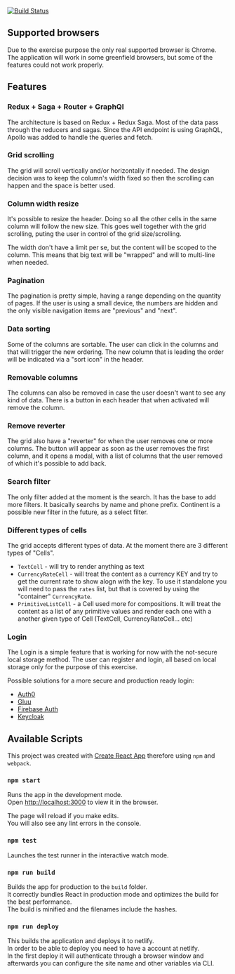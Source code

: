 [![Build Status](https://travis-ci.org/gabrielalan/countries.svg?branch=master)](https://travis-ci.org/gabrielalan/countries)

## Supported browsers

Due to the exercise purpose the only real supported browser is Chrome.
The application will work in some greenfield browsers, but some of the features could not work properly.

## Features

### Redux + Saga + Router + GraphQl

The architecture is based on Redux + Redux Saga. Most of the data pass through the reducers and sagas.
Since the API endpoint is using GraphQL, Apollo was added to handle the queries and fetch.

### Grid scrolling

The grid will scroll vertically and/or horizontally if needed. The design decision was to keep the column's width fixed so then the scrolling can happen and the space is better used.

### Column width resize

It's possible to resize the header. Doing so all the other cells in the same column will follow the new size.
This goes well together with the grid scrolling, puting the user in control of the grid size/scrolling.

The width don't have a limit per se, but the content will be scoped to the column. This means that big text will be "wrapped" and will to multi-line when needed.

### Pagination

The pagination is pretty simple, having a range depending on the quantity of pages. 
If the user is using a small device, the numbers are hidden and the only visible navigation items are "previous" and "next".

### Data sorting

Some of the columns are sortable. The user can click in the columns and that will trigger the new ordering.
The new column that is leading the order will be indicated via a "sort icon" in the header.

### Removable columns

The columns can also be removed in case the user doesn't want to see any kind of data.
There is a button in each header that when activated will remove the column.

### Remove reverter

The grid also have a "reverter" for when the user removes one or more columns.
The button will appear as soon as the user removes the first column, and it opens a modal, with a list of columns that the user removed of which it's possible to add back.

### Search filter

The only filter added at the moment is the search. It has the base to add more filters.
It basically searchs by name and phone prefix. Continent is a possible new filter in the future, as a select filter.

### Different types of cells

The grid accepts different types of data. At the moment there are 3 different types of "Cells".
- `TextCell` - will try to render anything as text
- `CurrencyRateCell` - will treat the content as a currency KEY and try to get the current rate to show alogn with the key. To use it standalone you will need to pass the `rates` list, but that is covered by using the "container" `CurrencyRate`.
- `PrimitiveListCell` - a Cell used more for compositions. It will treat the content as a list of any primitive values and render each one with a another given type of Cell (TextCell, CurrencyRateCell... etc)

### Login 

The Login is a simple feature that is working for now with the not-secure local storage method. 
The user can register and login, all based on local storage only for the purpose of this exercise.

Possible solutions for a more secure and production ready login:
- [Auth0](https://auth0.com/opensource)
- [Gluu](https://www.gluu.org/)
- [Firebase Auth](https://firebase.google.com/docs/auth)
- [Keycloak](https://www.keycloak.org/)

## Available Scripts

This project was created with [Create React App](https://github.com/facebook/create-react-app) therefore using `npm` and `webpack`.

### `npm start`

Runs the app in the development mode.<br>
Open [http://localhost:3000](http://localhost:3000) to view it in the browser.

The page will reload if you make edits.<br>
You will also see any lint errors in the console.

### `npm test`

Launches the test runner in the interactive watch mode.

### `npm run build`

Builds the app for production to the `build` folder.<br>
It correctly bundles React in production mode and optimizes the build for the best performance.<br>
The build is minified and the filenames include the hashes.


### `npm run deploy`

This builds the application and deploys it to netlify.<br>
In order to be able to deploy you need to have a account at netlify.<br>
In the first deploy it will authenticate through a browser window and afterwards you can configure the site name and other variables via CLI.